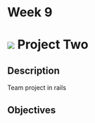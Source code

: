 # Week 9

# ![](https://ga-dash.s3.amazonaws.com/production/assets/logo-9f88ae6c9c3871690e33280fcf557f33.png) Project Two

## Description

Team project in rails

## Objectives
